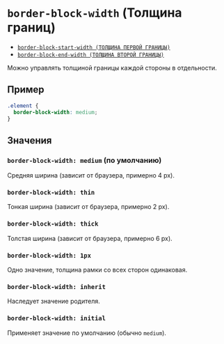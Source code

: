 # `border-block-width` (Толщина границ)

- [`border-block-start-width (ТОЛЩИНА ПЕРВОЙ ГРАНИЦЫ)`](./border-block-start-width.md)
- [`border-block-end-width (ТОЛЩИНА ВТОРОЙ ГРАНИЦЫ)`](./border-block-end-width.md)

Можно управлять толщиной границы каждой стороны в отдельности.

## Пример

```css
.element {
  border-block-width: medium;
}
```

## Значения

### `border-block-width: medium` (по умолчанию)

Средняя ширина (зависит от браузера, примерно 4 px).

### `border-block-width: thin`

Тонкая ширина (зависит от браузера, примерно 2 px).

### `border-block-width: thick`

Толстая ширина (зависит от браузера, примерно 6 px).

### `border-block-width: 1px`

Одно значение, толщина рамки со всех сторон одинаковая.

### `border-block-width: inherit`

Наследует значение родителя.

### `border-block-width: initial`

Применяет значение по умолчанию (обычно `medium`).
